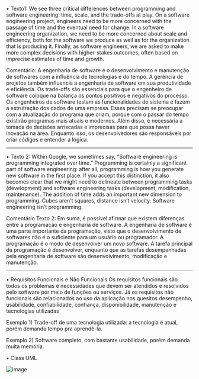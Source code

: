 • Texto1: We see three critical differences between programming and software engineering: time, scale, and the trade-offs at play. On a software engineering project, engineers need to be more concerned with the passage of time and the eventual need for change. In a software engineering organization, we need to be more concerned about scale and efficiency, both for the software we produce as well as for the organization that is producing it. Finally, as software engineers, we are asked to make more complex decisions with higher-stakes outcomes, often based on imprecise estimates of time and growth.

Comentário: A engenharia de software é o desenvolvimento e manutenção de softwares com a influência de tecnologias e do tempo. A gerência de projetos também influencia a engenharia de software em sua produtividade e eficiência. Os trade-offs são essenciais para que o engenheiro de software coloque na balança os pontos positivos e negativos do processo. Os engenheiros de software testam as funcionalidades do sistema e fazem a estrutração dos dados de uma empresa. Esses precisam se preocupar com a atualização do programa que criam, porque com o passar do tempo existirão programas mais atuais e modernos. Além disso, é necessária a tomada de decisões arriscadas e imprecisas para que possa haver inovação na área. Enquanto isso, os desenvolvedores são responsáveis por criar códigos e entender a lógica.

--------------------------------------------------------------------------------------------------------------------------------------------------------------------

• Texto 2: Within Google, we sometimes say, “Software engineering is programming integrated over time.” Programming is certainly a significant part of software engineering: after all, programming is how you generate new software in the first place. If you accept this distinction, it also becomes clear that we might need to delineate between programming tasks (development) and software engineering tasks (development, modification, maintenance). The addition of time adds an important new dimension to programming. Cubes aren’t squares, distance isn’t velocity. Software engineering isn’t programming.

Comentário Texto 2: Em suma, é possível afirmar que existem diferenças entre a programação e engenharia de software. A engenharia de software é uma parte importante da programação, visto que o desenvolvimento de softwares não é o suficiente para um usuário ou programador. A programação é o modo de desenvolver um novo software. A tarefa principal da programação é desenvolver, enquanto que as tarefas desempenhadas pela engenharia de software são desenvolvimento, modificação e manutenção. 

--------------------------------------------------------------------------------------------------------------------------------------------------------------------

• Requisitos Funcionais e Não Funcionais
Os requisitos funcionais são todos os problemas e necessidades que devem ser atendidos e resolvidos pelo software por meio de funções ou serviços. 
Já os requisitos não funcionais são relacionados ao uso da aplicação nos quesitos desempenho, usabilidade, confiabilidade, confiança, disponibilidade, manutenção e tecnologias utilizadas  

Exemplo 1) Trade-off de uma tecnologia utilizada: a tecnologia é atual, porém demanda tempo pra aprendê-la. 

Exemplo 2) Software completo, com bastante usabilidade, porém demanda muita memória. 

• Class UML

![image](https://user-images.githubusercontent.com/111988963/236251393-8910d9dc-893d-45fb-9348-68d053519020.png)

